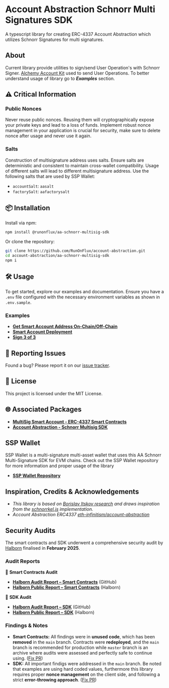 # Account Abstraction Schnorr Multi Signatures SDK
A typescript library for creating ERC-4337 Account Abstraction which utilizes Schnorr Signatures for multi signatures.


## About
Current library provide utilities to sign/send User Operation's with Schnorr Signer.
[Alchemy Account Kit](https://accountkit.alchemy.com/) used to send User Operations. To better understand usage
of library go to ***Examples*** section.


## ⚠️ Critical Information

### Public Nonces

Never reuse public nonces. Reusing them will cryptographically expose your private keys and lead to a loss of funds. Implement robust nonce management in your application is crucial for security, make sure to delete nonce after usage and never use it again.

### Salts

Construction of multisignature address uses salts. Ensure salts are deterministic and consistent to maintain cross-wallet compatibility. Usage of different salts will lead to different multisignature address. Use the following salts that are used by SSP Wallet:
- `accountSalt`: `aasalt`
- `factorySalt`: `aafactorysalt`


## 📦 Installation

Install via npm:

```bash
npm install @runonflux/aa-schnorr-multisig-sdk
```

Or clone the repository:

```bash
git clone https://github.com/RunOnFlux/account-abstraction.git
cd account-abstraction/aa-schnorr-multisig-sdk
npm i
```

## 🛠️ Usage

To get started, explore our examples and documentation. Ensure you have a `.env` file configured with the necessary environment variables as shown in `.env.sample`.

### Examples

- **[Get Smart Account Address On-Chain/Off-Chain](./examples/account-address/account_address.md)**
- **[Smart Account Deployment](./examples/account-deployment/account-deployment.md)**
- **[Sign 3 of 3](./examples/sign_3_of_3/sign-3_of_3.md)**


## 🐛 Reporting Issues

Found a bug? Please report it on our [issue tracker](https://github.com/RunOnFlux/account-abstraction/issues).


## 📜 License

This project is licensed under the MIT License.

## 🌐 Associated Packages

- **[MultiSig Smart Account - ERC-4337 Smart Contracts](https://www.npmjs.com/package/@runonflux/account-abstraction)**
- **[Account Abstraction - Schnorr Multisig SDK](https://www.npmjs.com/package/@runonflux/aa-schnorr-multisig-sdk)**


## SSP Wallet

SSP Wallet is a multi-signature multi-asset wallet that uses this AA Schnorr Multi-Signature SDK for EVM chains. Check out the SSP Wallet repository for more information and proper usage of the library

- **[SSP Wallet Repository](https://github.com/RunOnFlux/ssp-wallet)**

## Inspiration, Credits & Acknowledgements

- *This library is based on [Borislav Itskov research](https://hackmd.io/@0xbobby/rkIGEBVb2) and draws inspiration from the [schnorrkel.js](https://github.com/borislav-itskov/schnorrkel.js) implementation.*
- *Account Abstraction ERC4337 [eth-infinitism/account-abstraction](https://github.com/eth-infinitism/account-abstraction)*

## Security Audits  

The smart contracts and SDK underwent a comprehensive security audit by [Halborn](https://halborn.com/) finalised in **February 2025**.  

### Audit Reports  

📄 **Smart Contracts Audit**  
- **[Halborn Audit Report – Smart Contracts](https://github.com/RunOnFlux/account-abstraction/blob/main/Account_Abstraction_Schnorr_MultiSig_SmartContracts_SecAudit_HALBORN.pdf)** (GitHub)  
- **[Halborn Public Report – Smart Contracts](https://www.halborn.com/audits/influx-technologies/account-abstraction-schnorr-multisig)** (Halborn)  

📄 **SDK Audit**  
- **[Halborn Audit Report – SDK](https://github.com/RunOnFlux/account-abstraction/blob/main/Account_Abstraction_Schnorr_MultiSig_SDK_SecAudit_HALBORN.pdf)** (GitHub)  
- **[Halborn Public Report – SDK](https://www.halborn.com/audits/influx-technologies/account-abstraction-schnorr-signatures-sdk)** (Halborn)  


### Findings & Notes

- **Smart Contracts:** All findings were in **unused code**, which has been **removed** in the `main` branch. Contracts were **redeployed**, and the `main` branch is recommended for production while `master` branch is an archive where audits were assessed and perfectly safe to continue using. ([Fix PR](https://github.com/RunOnFlux/account-abstraction/pull/15))  
- **SDK:** All important findigs were addressed in the `main` branch. Be noted that examples are using hard coded values, furthermore this library requires proper **nonce management** on the client side, and following a strict **error-throwing approach**. ([Fix PR](https://github.com/RunOnFlux/account-abstraction/pull/17))  
